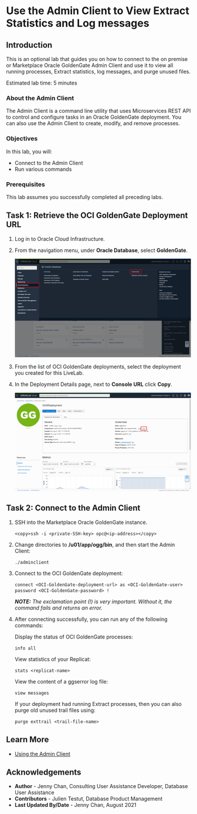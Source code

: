 # Use the Admin Client to View Extract Statistics and Log messages

## Introduction

This is an optional lab that guides you on how to connect to the on premise or Marketplace Oracle GoldenGate Admin Client and use it to view all running processes, Extract statistics, log messages, and purge unused files.

Estimated lab time: 5 minutes

### About the Admin Client
The Admin Client is a command line utility that uses Microservices REST API to control and configure tasks in an Oracle GoldenGate deployment. You can also use the Admin Client to create, modify, and remove processes.

### Objectives

In this lab, you will:
* Connect to the Admin Client
* Run various commands

### Prerequisites

This lab assumes you successfully completed all preceding labs.

## Task 1: Retrieve the OCI GoldenGate Deployment URL

1.  Log in to Oracle Cloud Infrastructure.

2.  From the navigation menu, under **Oracle Database**, select **GoldenGate**.

    ![](images/01-01.png)

3.  From the list of OCI GoldenGate deployments, select the deployment you created for this LiveLab.

4.  In the Deployment Details page, next to **Console URL** click **Copy**.

    ![Copy Console URL](images/01-04.png)

## Task 2: Connect to the Admin Client

1.  SSH into the Marketplace Oracle GoldenGate instance.

    ```
    <copy>ssh -i <private-SSH-key> opc@<ip-address></copy>
    ```

2.  Change directories to **/u01/app/ogg/bin**, and then start the Admin Client:

    ```
    ./adminclient
    ```

3.  Connect to the OCI GoldenGate deployment:

    ```
    connect <OCI-GoldenGate-deployment-url> as <OCI-GoldenGate-user> password <OCI-GoldenGate-password> !
    ```
    ***NOTE:** The exclamation point (!) is very important. Without it, the command fails and returns an error.*

4.  After connecting successfully, you can run any of the following commands:

    Display the status of OCI GoldenGate processes:
    ```
    info all
    ```

    View statistics of your Replicat:
    ```
    stats <replicat-name>
    ```

    View the content of a ggserror log file:
    ```
    view messages
    ```

    If your deployment had running Extract processes, then you can also purge old unused trail files using:
    ```
    purge exttrail <trail-file-name>
    ```

## Learn More
* [Using the Admin Client](https://docs.oracle.com/en/middleware/goldengate/core/21.1/admin/getting-started-oracle-goldengate-process-interfaces.html#GUID-84B33389-0594-4449-BF1A-A496FB1EDB29)

## Acknowledgements
* **Author** - Jenny Chan, Consulting User Assistance Developer, Database User Assistance
* **Contributors** -  Julien Testut, Database Product Management
* **Last Updated By/Date** - Jenny Chan, August 2021
